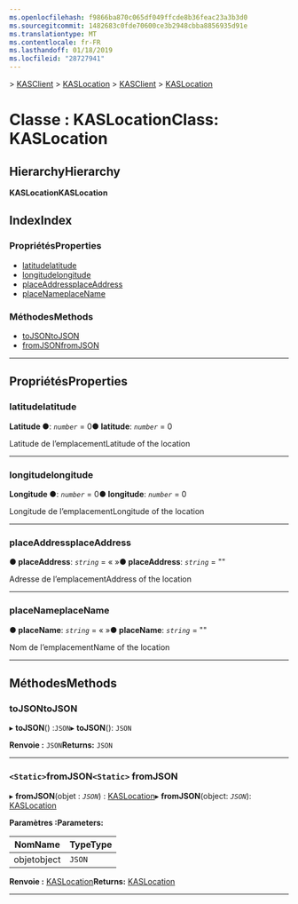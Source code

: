 ```yaml
---
ms.openlocfilehash: f9866ba870c065df049ffcde8b36feac23a3b3d0
ms.sourcegitcommit: 1482683c0fde70600ce3b2948cbba8856935d91e
ms.translationtype: MT
ms.contentlocale: fr-FR
ms.lasthandoff: 01/18/2019
ms.locfileid: "28727941"
---
```

<span data-ttu-id="a7908-101">[](../README.md) > [KASClient](../modules/kasclient.md) > [KASLocation](../classes/kasclient.kaslocation.md)</span><span class="sxs-lookup"><span data-stu-id="a7908-101">[](../README.md) > [KASClient](../modules/kasclient.md) > [KASLocation](../classes/kasclient.kaslocation.md)</span></span>

# <a name="class-kaslocation"></a><span data-ttu-id="a7908-102">Classe : KASLocation</span><span class="sxs-lookup"><span data-stu-id="a7908-102">Class: KASLocation</span></span>

## <a name="hierarchy"></a><span data-ttu-id="a7908-103">Hierarchy</span><span class="sxs-lookup"><span data-stu-id="a7908-103">Hierarchy</span></span>

<span data-ttu-id="a7908-104">**KASLocation**</span><span class="sxs-lookup"><span data-stu-id="a7908-104">**KASLocation**</span></span>

## <a name="index"></a><span data-ttu-id="a7908-105">Index</span><span class="sxs-lookup"><span data-stu-id="a7908-105">Index</span></span>

### <a name="properties"></a><span data-ttu-id="a7908-106">Propriétés</span><span class="sxs-lookup"><span data-stu-id="a7908-106">Properties</span></span>

* [<span data-ttu-id="a7908-107">latitude</span><span class="sxs-lookup"><span data-stu-id="a7908-107">latitude</span></span>](kasclient.kaslocation.md#latitude)
* [<span data-ttu-id="a7908-108">longitude</span><span class="sxs-lookup"><span data-stu-id="a7908-108">longitude</span></span>](kasclient.kaslocation.md#longitude)
* [<span data-ttu-id="a7908-109">placeAddress</span><span class="sxs-lookup"><span data-stu-id="a7908-109">placeAddress</span></span>](kasclient.kaslocation.md#placeaddress)
* [<span data-ttu-id="a7908-110">placeName</span><span class="sxs-lookup"><span data-stu-id="a7908-110">placeName</span></span>](kasclient.kaslocation.md#placename)
### <a name="methods"></a><span data-ttu-id="a7908-111">Méthodes</span><span class="sxs-lookup"><span data-stu-id="a7908-111">Methods</span></span>

* [<span data-ttu-id="a7908-112">toJSON</span><span class="sxs-lookup"><span data-stu-id="a7908-112">toJSON</span></span>](kasclient.kaslocation.md#tojson)
* [<span data-ttu-id="a7908-113">fromJSON</span><span class="sxs-lookup"><span data-stu-id="a7908-113">fromJSON</span></span>](kasclient.kaslocation.md#fromjson)

---

## <a name="properties"></a><span data-ttu-id="a7908-114">Propriétés</span><span class="sxs-lookup"><span data-stu-id="a7908-114">Properties</span></span>

<a id="latitude"></a>

###  <a name="latitude"></a><span data-ttu-id="a7908-115">latitude</span><span class="sxs-lookup"><span data-stu-id="a7908-115">latitude</span></span>

<span data-ttu-id="a7908-116">**Latitude ●**: *`number`* = 0</span><span class="sxs-lookup"><span data-stu-id="a7908-116">**● latitude**: *`number`* = 0</span></span>

<span data-ttu-id="a7908-117">Latitude de l’emplacement</span><span class="sxs-lookup"><span data-stu-id="a7908-117">Latitude of the location</span></span>

___

<a id="longitude"></a>

###  <a name="longitude"></a><span data-ttu-id="a7908-118">longitude</span><span class="sxs-lookup"><span data-stu-id="a7908-118">longitude</span></span>

<span data-ttu-id="a7908-119">**Longitude ●**: *`number`* = 0</span><span class="sxs-lookup"><span data-stu-id="a7908-119">**● longitude**: *`number`* = 0</span></span>

<span data-ttu-id="a7908-120">Longitude de l’emplacement</span><span class="sxs-lookup"><span data-stu-id="a7908-120">Longitude of the location</span></span>

___

<a id="placeaddress"></a>

###  <a name="placeaddress"></a><span data-ttu-id="a7908-121">placeAddress</span><span class="sxs-lookup"><span data-stu-id="a7908-121">placeAddress</span></span>

<span data-ttu-id="a7908-122">**● placeAddress**: *`string`* = « »</span><span class="sxs-lookup"><span data-stu-id="a7908-122">**● placeAddress**: *`string`* = ""</span></span>

<span data-ttu-id="a7908-123">Adresse de l’emplacement</span><span class="sxs-lookup"><span data-stu-id="a7908-123">Address of the location</span></span>

___

<a id="placename"></a>

###  <a name="placename"></a><span data-ttu-id="a7908-124">placeName</span><span class="sxs-lookup"><span data-stu-id="a7908-124">placeName</span></span>

<span data-ttu-id="a7908-125">**● placeName**: *`string`* = « »</span><span class="sxs-lookup"><span data-stu-id="a7908-125">**● placeName**: *`string`* = ""</span></span>

<span data-ttu-id="a7908-126">Nom de l’emplacement</span><span class="sxs-lookup"><span data-stu-id="a7908-126">Name of the location</span></span>

___

## <a name="methods"></a><span data-ttu-id="a7908-127">Méthodes</span><span class="sxs-lookup"><span data-stu-id="a7908-127">Methods</span></span>

<a id="tojson"></a>

###  <a name="tojson"></a><span data-ttu-id="a7908-128">toJSON</span><span class="sxs-lookup"><span data-stu-id="a7908-128">toJSON</span></span>

<span data-ttu-id="a7908-129">▸ **toJSON**() :`JSON`</span><span class="sxs-lookup"><span data-stu-id="a7908-129">▸ **toJSON**(): `JSON`</span></span>

<span data-ttu-id="a7908-130">**Renvoie :** `JSON`</span><span class="sxs-lookup"><span data-stu-id="a7908-130">**Returns:** `JSON`</span></span>

___

<a id="fromjson"></a>

### <a name="static-fromjson"></a><span data-ttu-id="a7908-131">`<Static>`fromJSON</span><span class="sxs-lookup"><span data-stu-id="a7908-131">`<Static>` fromJSON</span></span>

<span data-ttu-id="a7908-132">▸ **fromJSON**(objet : *`JSON`*) : [KASLocation](kasclient.kaslocation.md)</span><span class="sxs-lookup"><span data-stu-id="a7908-132">▸ **fromJSON**(object: *`JSON`*): [KASLocation](kasclient.kaslocation.md)</span></span>

<span data-ttu-id="a7908-133">**Paramètres :**</span><span class="sxs-lookup"><span data-stu-id="a7908-133">**Parameters:**</span></span>

| <span data-ttu-id="a7908-134">Nom</span><span class="sxs-lookup"><span data-stu-id="a7908-134">Name</span></span> | <span data-ttu-id="a7908-135">Type</span><span class="sxs-lookup"><span data-stu-id="a7908-135">Type</span></span> |
| ------ | ------ |
| <span data-ttu-id="a7908-136">objet</span><span class="sxs-lookup"><span data-stu-id="a7908-136">object</span></span> | `JSON` |

<span data-ttu-id="a7908-137">**Renvoie :** [KASLocation](kasclient.kaslocation.md)</span><span class="sxs-lookup"><span data-stu-id="a7908-137">**Returns:** [KASLocation](kasclient.kaslocation.md)</span></span>

___

